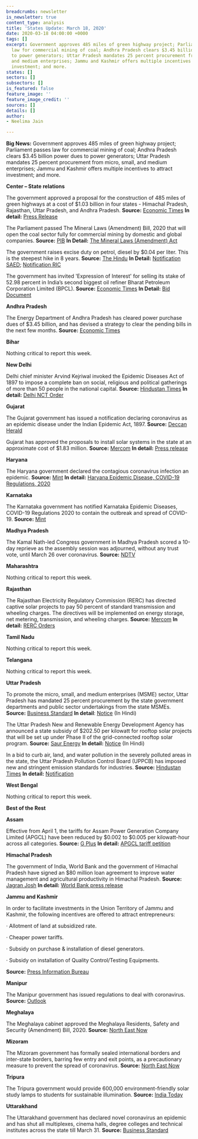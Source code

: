```yaml
---
breadcrumbs: newsletter
is_newsletter: true
content_type: analysis
title: 'States Update: March 18, 2020'
date: 2020-03-18 04:00:00 +0000
tags: []
excerpt: Government approves 485 miles of green highway project; Parliament passes
  law for commercial mining of coal; Andhra Pradesh clears $3.45 billion power dues
  to power generators; Uttar Pradesh mandates 25 percent procurement from micro, small,
  and medium enterprises; Jammu and Kashmir offers multiple incentives to attract
  investment; and more.
states: []
sectors: []
subsectors: []
is_featured: false
feature_image: ''
feature_image_credit: ''
sources: []
details: []
author:
- Neelima Jain

---
```

**Big News:** Government approves 485 miles of green highway project; Parliament passes law for commercial mining of coal; Andhra Pradesh clears $3.45 billion power dues to power generators; Uttar Pradesh mandates 25 percent procurement from micro, small, and medium enterprises; Jammu and Kashmir offers multiple incentives to attract investment; and more.

**Center – State relations**

The government approved a proposal for the construction of 485 miles of green highways at a cost of $1.03 billion in four states - Himachal Pradesh, Rajasthan, Uttar Pradesh, and Andhra Pradesh. **Source:** [Economic Times](https://auto.economictimes.indiatimes.com/news/industry/government-approves-rs-7660-crore-green-highway-project-in-four-states-including-up/74613384) **In detail:** [Press Release](https://pib.gov.in/newsite/PrintRelease.aspx?relid=200208)

The Parliament passed The Mineral Laws (Amendment) Bill, 2020 that will open the coal sector fully for commercial mining by domestic and global companies. **Source:** [PIB](https://pib.gov.in/newsite/PrintRelease.aspx?relid=200123) **In Detail:** [The Mineral Laws (Amendment) Act](https://coal.nic.in/sites/upload_files/coal/files/curentnotices/gazette%20biil17032020.pdf)

The government raises excise duty on petrol, diesel by $0.04 per liter. This is the steepest hike in 8 years. **Source:** [The Hindu](https://www.thehindu.com/news/national/govt-raises-excise-duty-on-petrol-diesel-by-3-per-litre/article31067184.ece) **In Detail:** [Notification](http://www.cbic.gov.in/resources/htdocs-cbec/excise/cx-act/notifications/notfns-2020/cx-tarr2020/ce03-2020.pdf) [SAED](http://www.cbic.gov.in/resources/htdocs-cbec/excise/cx-act/notifications/notfns-2020/cx-tarr2020/ce03-2020.pdf); [Notification RIC](http://www.cbic.gov.in/resources/htdocs-cbec/excise/cx-act/notifications/notfns-2020/cx-tarr2020/ce04-2020.pdf)

The government has invited 'Expression of Interest' for selling its stake of 52.98 percent in India’s second biggest oil refiner Bharat Petroleum Corporation Limited (BPCL). **Source:** [Economic Times](https://economictimes.indiatimes.com/news/economy/policy/government-issues-eoi-for-bpcl/articleshow/74522359.cms?from=mdr) **In Detail:** [Bid Document](https://dipam.gov.in/sites/default/files/Project%20Fuel%20PIM_vf.pdf?download=1)

**Andhra Pradesh**

The Energy Department of Andhra Pradesh has cleared power purchase dues of $3.45 billion, and has devised a strategy to clear the pending bills in the next few months. **Source:** [Economic Times](https://economictimes.indiatimes.com/industry/energy/power/andhra-discoms-clear-rs-600-crore-dues-to-green-power-firms/articleshow/74648465.cms)

**Bihar**

Nothing critical to report this week.

**New Delhi**

Delhi chief minister Arvind Kejriwal invoked the Epidemic Diseases Act of 1897 to impose a complete ban on social, religious and political gatherings of more than 50 people in the national capital. **Source:** [Hindustan Times](https://www.hindustantimes.com/india-news/gatherings-of-more-than-50-people-banned-in-delhi-over-coronavirus-weddings-exempted-says-arvind-kejriwal/story-8EqD0ynDHzBSN2VPIIiMqJ.html) **In detail:** [Delhi NCT Order](http://health.delhigovt.nic.in/wps/wcm/connect/fd70da004d914de6a4f6f7982ee7a5c7/order16.pdf?MOD=AJPERES&lmod=-490533228&CACHEID=fd70da004d914de6a4f6f7982ee7a5c7)

**Gujarat**

The Gujarat government has issued a notification declaring coronavirus as an epidemic disease under the Indian Epidemic Act, 1897. **Source:** [Deccan Herald](https://www.deccanherald.com/national/coronavirus-gujarat-government-issues-epidemic-disease-notification-813972.html)

Gujarat has approved the proposals to install solar systems in the state at an approximate cost of $1.83 million. **Source:** [Mercom](https://mercomindia.com/gujarat-solar-systems-water-treatment-sewage-projects/) **In detail:** [Press release](https://gujaratindia.gov.in/media/news.htm?NewsID=5Az7uDHIH+eiyRYM3gJRkA==)

**Haryana**

The Haryana government declared the contagious coronavirus infection an epidemic. **Source:** [Mint](https://www.livemint.com/news/india/haryana-government-declares-coronavirus-an-epidemic-as-cases-rise-in-india-11583993738096.html) **In detail:** [Haryana Epidemic Disease, COVID-19 Regulations, 2020](http://www.nhmharyana.gov.in/WriteReadData/userfiles/file/CoronaVirus/notification%20COVID-19.pdf)

**Karnataka**

The Karnataka government has notified Karnataka Epidemic Diseases, COVID-19 Regulations 2020 to contain the outbreak and spread of COVID-19. **Source:** [Mint](https://www.livemint.com/news/india/karnataka-notifies-regulations-to-tackle-covid-19-11583943973751.html)

**Madhya Pradesh**

The Kamal Nath-led Congress government in Madhya Pradesh scored a 10-day reprieve as the assembly session was adjourned, without any trust vote, until March 26 over coronavirus. **Source:** [NDTV](https://www.ndtv.com/india-news/dont-interfere-kamal-nath-to-governor-who-sought-madhya-pradesh-floor-test-2195406)

**Maharashtra**

Nothing critical to report this week.

**Rajasthan**

The Rajasthan Electricity Regulatory Commission (RERC) has directed captive solar projects to pay 50 percent of standard transmission and wheeling charges. The directives will be implemented on energy storage, net metering, transmission, and wheeling charges. **Source:** [Mercom](https://mercomindia.com/rajasthan-captive-solar-standard-transmission-wheeling-charges/) **In detail:** [RERC Orders](https://rerc.rajasthan.gov.in/rerc-user-files/office-orders)

**Tamil Nadu**

Nothing critical to report this week.

**Telangana**

Nothing critical to report this week.

**Uttar Pradesh**

To promote the micro, small, and medium enterprises (MSME) sector, Uttar Pradesh has mandated 25 percent procurement by the state government departments and public sector undertakings from the state MSMEs. **Source:** [Business Standard](https://www.business-standard.com/article/economy-policy/uttar-pradesh-mandates-25-procurement-from-msmes-by-govt-depts-and-psus-120031500563_1.html) **In detail**: [Notice](http://information.up.nic.in/attachments/CabinetDecisionfile/ad649d69732e1d698b0078fabd3b1909.pdf) (In Hindi)

The Uttar Pradesh New and Renewable Energy Development Agency has announced a state subsidy of $202.50 per kilowatt for rooftop solar projects that will be set up under Phase II of the grid-connected rooftop solar program. **Source:** [Saur Energy](https://www.saurenergy.com/solar-energy-news/uttar-pradesh-announces-rs-15-30-thousand-in-rooftop-solar-subsidies) **In detail:** [Notice](https://upnedasolarrooftopportal.com/ROOFTOP-NOTICE.pdf) (In Hindi)

In a bid to curb air, land, and water pollution in the severely polluted areas in the state, the Uttar Pradesh Pollution Control Board (UPPCB) has imposed new and stringent emission standards for industries. **Source:** [Hindustan Times](https://www.hindustantimes.com/noida/uttar-pradesh-notifies-new-emission-norms-experts-say-crucial-to-increase-staff-strength-of-watchdogs/story-Gs6wA5CvrmHyLwcSG3QjZN.html) **In detail:** [Notification](http://www.uppcb.com/pdf/uppcb_28022020.pdf)

**West Bengal**

Nothing critical to report this week.

**Best of the Rest**

**Assam**

Effective from April 1, the tariffs for Assam Power Generation Company Limited (APGCL) have been reduced by $0.002 to $0.005 per kilowatt-hour across all categories. **Source:** [G Plus](https://www.guwahatiplus.com/daily-news/assam-electricity-tariff-to-fall-by-15-to-40-paise-unit-from-april) **In detail:** [APGCL tariff petition](https://www.apgcl.org/APGCL_Tariff_Petition_FY2020-21_with_annexure.pdf)

**Himachal Pradesh**

The government of India, World Bank and the government of Himachal Pradesh have signed an $80 million loan agreement to improve water management and agricultural productivity in Himachal Pradesh. **Source:** [Jagran Josh](https://www.jagranjosh.com/current-affairs/world-bank-and-himachal-pradesh-signed-usd-80million-loan-to-boost-agriculture-1584073126-1) **In detail:** [World Bank press release](https://www.worldbank.org/en/news/press-release/2020/03/11/world-bank-loan-farming-households-himachal-pradesh-india)

**Jammu and Kashmir**

In order to facilitate investments in the Union Territory of Jammu and Kashmir, the following incentives are offered to attract entrepreneurs:

· Allotment of land at subsidized rate.

· Cheaper power tariffs.

· Subsidy on purchase & installation of diesel generators.

· Subsidy on installation of Quality Control/Testing Equipments.

**Source:** [Press Information Bureau](https://pib.gov.in/newsite/PrintRelease.aspx?relid=200211)

**Manipur**

The Manipur government has issued regulations to deal with coronavirus. **Source:** [Outlook](https://www.outlookindia.com/newsscroll/manipur-government-formulates-regulations-to-tackle-covid19/1760902)

**Meghalaya**

The Meghalaya cabinet approved the Meghalaya Residents, Safety and Security (Amendment) Bill, 2020. **Source:** [North East Now](https://nenow.in/north-east-news/meghalaya/meghalaya-cabinet-approves-meghalaya-residents-safety-and-security-amendment-bill-2020.html)

**Mizoram**

The Mizoram government has formally sealed international borders and inter-state borders, barring few entry and exit points, as a precautionary measure to prevent the spread of coronavirus. **Source:** [North East Now](https://nenow.in/north-east-news/mizoram/mizoram-formally-seals-borders-to-prevent-coronavirus.html)

**Tripura**

The Tripura government would provide 600,000 environment-friendly solar study lamps to students for sustainable illumination. **Source:** [India Today](https://www.indiatoday.in/education-today/news/story/tripura-tripura-govt-state-government-students-poor-children-solar-lamps-1654832-2020-03-12)

**Uttarakhand**

The Uttarakhand government has declared novel coronavirus an epidemic and has shut all multiplexes, cinema halls, degree colleges and technical institutes across the state till March 31. **Source:** [Business Standard](https://www.business-standard.com/article/pti-stories/u-khand-govt-declares-coronavirus-an-epidemic-shuts-schools-colleges-and-cinema-halls-120031500257_1.html)

